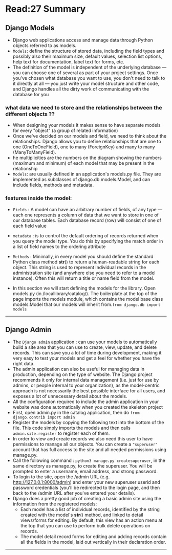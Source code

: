 # Read:27 Summary
## Django Models
* Django web applications access and manage data through Python objects referred to as models. 
* `Models`: define the structure of stored data, including the field types and possibly also 
their maximum size, default values, selection list options, help text for documentation, label text for forms, etc. 
* The definition of the model is independent of the underlying database — you can choose one of several as part of your project settings. Once you've chosen 
what database you want to use, you don't need to talk to it directly at all — you just write your model structure and other code, and Django handles all the
dirty work of communicating with the database for you
### what data we need to store and the relationships between the different objects ??
* When designing your models it makes sense to have separate models for every "object" (a group of related information)
* Once we've decided on our models and field, we need to think about the relationships. Django allows you to define 
relationships that are one to one (OneToOneField), one to many (ForeignKey) and many to many (ManyToManyField).
* he multiplicities are the numbers on the diagram showing the numbers (maximum and minimum) of each model that may be present in the relationship
* `Models`: are usually defined in an application's models.py file. They are implemented as subclasses of django.db.models.Model, and can include fields, methods and metadata.
### features inside the model:
  * `Fields` : A model can have an arbitrary number of fields, of any type — each one represents a column of data that we want to store in one of our database tables.
  Each database record (row) will consist of one of each field value
  * `metadata` : is to control the default ordering of records returned when you query the model type. You do this by specifying the match order in a list
  of field names to the ordering attribute
  * `Methods` : Minimally, in every model you should define the standard Python class method __str__() to return a human-readable string for each object. This string is used 
  to represent individual records in the administration site (and anywhere else you need to refer to a model instance). Often this will return a title or name field 
  from the model.

* In this section we will start defining the models for the library. Open models.py (in /locallibrary/catalog/). The boilerplate at the top of the page imports the models
module, which contains the model base class models.Model that our models will inherit from.`from django.db import models`
-----------------------------------------------------------------------------------------------------------------------------------------------------------------------
## Django Admin
* The `Django admin` application : can use your models to automatically build a site area that you can use to create, view, update, and delete records. This can save you
a lot of time during development, making it very easy to test your models and get a feel for whether you have the right data. 
* The admin application can also be useful for managing data in production, depending on the type of website. The Django project recommends it only for internal
data management (i.e. just for use by admins, or people internal to your organization), as the model-centric approach is not necessarily the best possible 
interface for all users, and exposes a lot of unnecessary detail about the models. 
* All the configuration required to include the admin application in your website was done automatically when you created the skeleton project 
* First, open admin.py in the catalog application, then do `from django.contrib import admin`
* Register the models by copying the following text into the bottom of the file. This code simply imports the models and then calls `admin.site.register`
to register each of them.
* In order to view and create records we also need this user to have permissions to manage all our objects.  You can create a `"superuser"` account that has
full access to the site and all needed permissions using manage.py.
* Call the following command : `python3 manage.py createsuperuser`, in the same directory as manage.py, to create the superuser. You will be prompted 
to enter a username, email address, and strong password.
* To login to the site, open the /admin URL (e.g. http://127.0.0.1:8000/admin) and enter your new superuser userid and password credentials
(you'll be redirected to the login page, and then back to the /admin URL after you've entered your details).
* Django does a pretty good job of creating a basic admin site using the information from the registered models:
  * Each model has a list of individual records, identified by the string created with the model's __str__() method, and linked to detail views/forms 
  for editing. By default, this view has an action menu at the top that you can use to perform bulk delete operations on records.
  * The model detail record forms for editing and adding records contain all the fields in the model, laid out vertically in their declaration order.  
----------------------------------------------------------------------------------------------------------------------------------------------------------------------





























